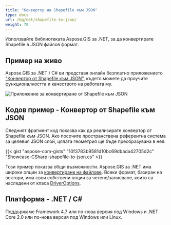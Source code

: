 ```yaml
---
title: "Конвертор на Shapefile към JSON"
type: docs
url: /bg/net/shapefile-to-json/
weight: 70
---
```


Използвайте библиотеката Aspose.GIS за .NET, за да конвертирате Shapefile в JSON файлов формат.

## **Пример на живо**

Aspose.GIS за .NET / C# ви представя онлайн безплатно приложението ["Конвертор от Shapefile към JSON"](https://products.aspose.app/gis/conversion/shapefile-to-json), където можете да проучите функционалността и качеството на работата му.

![Приложение за конвертиране от Shapefile към JSON](conversion.png)

## **Кодов пример - Конвертор от Shapefile към JSON**

Следният фрагмент код показва как да реализирате конвертор от Shapefile към JSON. Ако посочите пространствена референтна система за целевия JSON слой, цялата геометрия ще бъде преобразувана в нея. 

{{< gist "aspose-com-gists" "10f3783b9581d10bc69dbada42705d2c" "Showcase-CSharp-shapefile-to-json.cs" >}}

Този пример показва общи възможности. Aspose.GIS за .NET има широки опции за [конвертиране на файлове](https://docs.aspose.com/gis/net/vector-layers/). Всеки формат, базиран на вектори, има свои собствени опции за четене/записване, които са наследени от класа [DriverOptions](https://reference.aspose.com/gis/net/aspose.gis/driveroptions).

## **Платформа - .NET / C#**

Поддържаме Framework 4.7 или по-нова версия под Windows и .NET Core 2.0 или по-нова версия под Windows или Linux.
